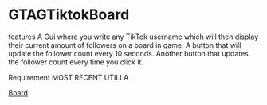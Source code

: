 # GTAGTiktokBoard
features
A Gui where you write any TikTok username which will then display their current amount of followers on a board in game.
A button that will update the follower count every 10 seconds.
Another button that updates the follower count every time you click it.

Requirement
MOST RECENT UTILLA

[Board](https://cdn.discordapp.com/attachments/1191807515080536135/1212941180858277918/ezgif.com-animated-gif-maker.gif?ex=65f3aa80&is=65e13580&hm=9dbef6e8f8f889b531c665331cfc97b43086eeed7bcb798dc8a39068826144e1&)


